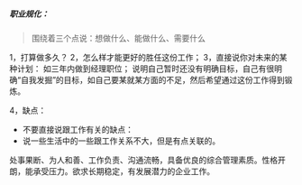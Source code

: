 ##### 职业规化：

> 围绕着三个点说：想做什么、能做什么、需要什么

1，打算做多久？ 
2，怎么样才能更好的胜任这份工作； 
3，直接说你对未来的某种计划： 
如三年内做到经理职位； 
说明自己暂时还没有明确目标，自己有很明确“自我发掘”的目标，如自己要某就某方面的不足，然后希望通过这份工作得到锻炼。

4，缺点：

- 不要直接说跟工作有关的缺点：
- 说一些生活中的一些跟工作关系不大，但是有点关联的。

处事果断、为人和善、工作负责、沟通流畅，具备优良的综合管理素质。性格开朗，能承受压力。欲求长期稳定，有发展潜力的企业工作。